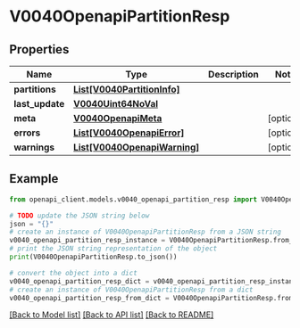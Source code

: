 # V0040OpenapiPartitionResp


## Properties

Name | Type | Description | Notes
------------ | ------------- | ------------- | -------------
**partitions** | [**List[V0040PartitionInfo]**](V0040PartitionInfo.md) |  | 
**last_update** | [**V0040Uint64NoVal**](V0040Uint64NoVal.md) |  | 
**meta** | [**V0040OpenapiMeta**](V0040OpenapiMeta.md) |  | [optional] 
**errors** | [**List[V0040OpenapiError]**](V0040OpenapiError.md) |  | [optional] 
**warnings** | [**List[V0040OpenapiWarning]**](V0040OpenapiWarning.md) |  | [optional] 

## Example

```python
from openapi_client.models.v0040_openapi_partition_resp import V0040OpenapiPartitionResp

# TODO update the JSON string below
json = "{}"
# create an instance of V0040OpenapiPartitionResp from a JSON string
v0040_openapi_partition_resp_instance = V0040OpenapiPartitionResp.from_json(json)
# print the JSON string representation of the object
print(V0040OpenapiPartitionResp.to_json())

# convert the object into a dict
v0040_openapi_partition_resp_dict = v0040_openapi_partition_resp_instance.to_dict()
# create an instance of V0040OpenapiPartitionResp from a dict
v0040_openapi_partition_resp_from_dict = V0040OpenapiPartitionResp.from_dict(v0040_openapi_partition_resp_dict)
```
[[Back to Model list]](../README.md#documentation-for-models) [[Back to API list]](../README.md#documentation-for-api-endpoints) [[Back to README]](../README.md)


